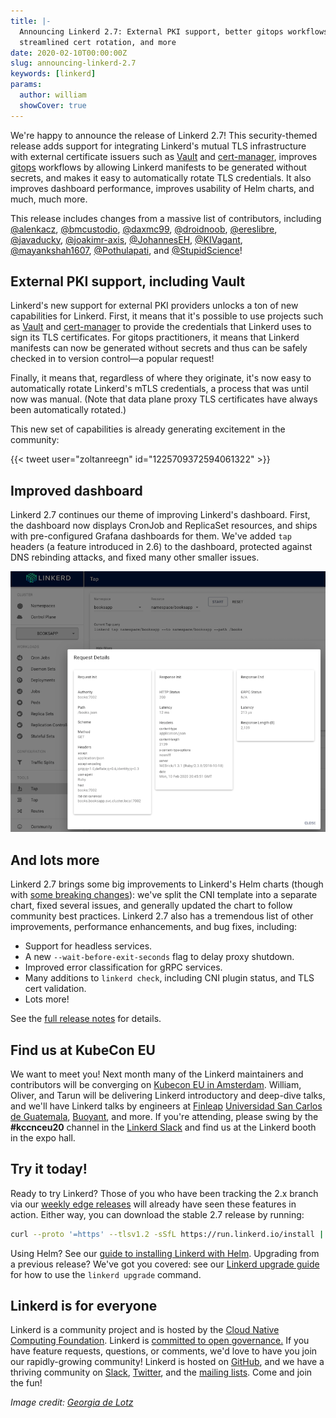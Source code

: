 ```yaml
---
title: |-
  Announcing Linkerd 2.7: External PKI support, better gitops workflows,
  streamlined cert rotation, and more
date: 2020-02-10T00:00:00Z
slug: announcing-linkerd-2.7
keywords: [linkerd]
params:
  author: william
  showCover: true
---
```


We're happy to announce the release of Linkerd 2.7! This security-themed
release adds support for integrating Linkerd's mutual TLS infrastructure with
external certificate issuers such as [Vault](https://www.vaultproject.io/) and
[cert-manager](https://github.com/jetstack/cert-manager), improves
[gitops](https://www.weave.works/blog/what-is-gitops-really) workflows by
allowing Linkerd manifests to be generated without secrets, and makes it easy
to automatically rotate TLS credentials. It also improves dashboard
performance, improves usability of Helm charts, and much, much more.

This release includes changes from a massive list of contributors, including
[@alenkacz](https://github.com/alenkacz),
[@bmcustodio](https://github.com/bmcustodio),
[@daxmc99](https://github.com/daxmc99),
[@droidnoob](https://github.com/droidnoob),
[@ereslibre](https://github.com/ereslibre),
[@javaducky](https://github.com/javaducky),
[@joakimr-axis](https://github.com/joakimr-axis),
[@JohannesEH](https://github.com/JohannesEH),
[@KIVagant](https://github.com/KIVagant),
[@mayankshah1607](https://github.com/mayankshah1607),
[@Pothulapati](https://github.com/Pothulapati), and
[@StupidScience](https://github.com/StupidScience)!

## External PKI support, including Vault

Linkerd's new support for external PKI providers unlocks a ton of new
capabilities for Linkerd. First, it means that it's possible to use projects
such as [Vault](https://www.vaultproject.io/) and
[cert-manager](https://github.com/jetstack/cert-manager) to provide the
credentials that Linkerd uses to sign its TLS certificates. For gitops
practitioners, it means that Linkerd manifests can now be generated without
secrets and thus can be safely checked in to version control&mdash;a popular
request!

Finally, it means that, regardless of where they originate, it's now easy to
automatically rotate Linkerd's mTLS credentials, a process that was until now
was manual. (Note that data plane proxy TLS certificates have always been
automatically rotated.)

This new set of capabilities is already generating excitement in the community:

{{< tweet user="zoltanreegn" id="1225709372594061322" >}}

## Improved dashboard

Linkerd 2.7 continues our theme of improving Linkerd's dashboard. First, the
dashboard now displays CronJob and ReplicaSet resources, and ships with
pre-configured Grafana dashboards for them. We've added `tap` headers (a
feature introduced in 2.6) to the dashboard, protected against DNS rebinding
attacks, and fixed many other smaller issues.

![Snazzy dashboard with tap headers](dashboard-tap-header-screenshot.png)

## And lots more

Linkerd 2.7 brings some big improvements to Linkerd's Helm charts (though with
[some breaking
changes](https://linkerd.io/2/tasks/upgrade/#upgrade-notice-stable-270)): we've
split the CNI template into a separate chart, fixed several issues, and
generally updated the chart to follow community best practices. Linkerd 2.7
also has a tremendous list of other improvements, performance enhancements, and
bug fixes, including:

* Support for headless services.
* A new `--wait-before-exit-seconds` flag to delay proxy shutdown.
* Improved error classification for gRPC services.
* Many additions to `linkerd check`, including CNI plugin status, and TLS cert validation.
* Lots more!

See the [full release notes](https://github.com/linkerd/linkerd2/releases/tag/stable-2.7.0) for details.

## Find us at KubeCon EU

We want to meet you! Next month many of the Linkerd maintainers and
contributors will be converging on [Kubecon EU in
Amsterdam](https://events.linuxfoundation.org/kubecon-cloudnativecon-europe/).
William, Oliver, and Tarun will be delivering Linkerd introductory and
deep-dive talks, and we'll have Linkerd talks by engineers at
[Finleap](https://www.finleap.com/) [Universidad San Carlos de
Guatemala](https://www.usac.edu.gt/), [Buoyant](https://buoyant.io), and more.
If you're attending, please swing by the **#kccnceu20** channel in the [Linkerd
Slack](https://slack.linkerd.io) and find us at the Linkerd booth in the expo
hall.

## Try it today!

Ready to try Linkerd? Those of you who have been tracking the 2.x branch via
our [weekly edge releases](https://linkerd.io/2/edge) will already have seen
these features in action. Either way, you can download the stable 2.7 release
by running:

```bash
curl --proto '=https' --tlsv1.2 -sSfL https://run.linkerd.io/install | sh
```

Using Helm? See our [guide to installing Linkerd with
Helm](https://linkerd.io/2/tasks/install-helm/). Upgrading from a previous
release? We've got you covered: see our [Linkerd upgrade
guide](https://linkerd.io/2/tasks/upgrade/) for how to use the `linkerd
upgrade` command.

## Linkerd is for everyone

Linkerd is a community project and is hosted by the [Cloud Native Computing
Foundation](https://cncf.io/). Linkerd is [committed to open
governance.](https://linkerd.io/2019/10/03/linkerds-commitment-to-open-governance/)
If you have feature requests, questions, or comments, we'd love to have you
join our rapidly-growing community! Linkerd is hosted on
[GitHub](https://github.com/linkerd/), and we have a thriving community on
[Slack](https://slack.linkerd.io/), [Twitter](https://twitter.com/linkerd), and
the [mailing lists](https://linkerd.io/2/get-involved/). Come and join the fun!

*Image credit:
[Georgia de Lotz](https://unsplash.com/@georgiadelotz?utm_medium=referral&amp;utm_campaign=photographer-credit)*
